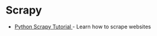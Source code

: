 # Scrapy
- [Python Scrapy Tutorial ](https://github.com/vpdesai2020/Scrapy/tree/master/Scrapy_Tutorial)- Learn how to scrape websites
